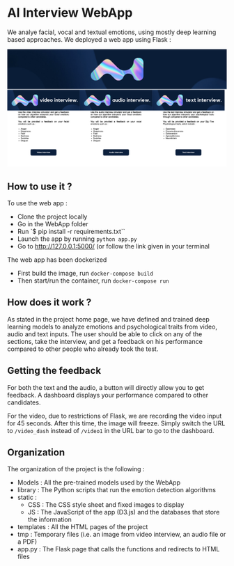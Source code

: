 # AI Interview WebApp

We analye facial, vocal and textual emotions, using mostly deep learning based approaches. We deployed a web app using Flask :

![image](./static/images/Screenshot/home.png)

## How to use it ?

To use the web app :
- Clone the project locally
- Go in the WebApp folder
- Run `$ pip install -r requirements.txt``
- Launch the app by running `python app.py`
- Go to http://127.0.0.1:5000/ (or follow the link given in your terminal

The web app has been dockerized
- First build the image, run `docker-compose build`
- Then start/run the container, run `docker-compose run`

## How does it work ?

As stated in the project home page, we have defined and trained deep learning models to analyze emotions and psychological traits from video, audio and text inputs.
The user should be able to click on any of the sections, take the interview, and get a feedback on his performance compared to other people who already took the test.

## Getting the feedback

For both the text and the audio, a button will directly allow you to get feedback. A dashboard displays your performance compared to other candidates.

For the video, due to restrictions of Flask, we are recording the video input for 45 seconds. After this time, the image will freeze. Simply switch the URL to `/video_dash` instead of `/video1` in the URL bar to go to the dashboard.

## Organization

The organization of the project is the following :

- Models : All the pre-trained models used by the WebApp
- library : The Python scripts that run the emotion detection algorithms
- static :
  - CSS : The CSS style sheet and fixed images to display
  - JS : The JavaScript of the app (D3.js) and the databases that store the information
- templates : All the HTML pages of the project
- tmp : Temporary files (i.e. an image from video interview, an audio file or a PDF)
- app.py : The Flask page that calls the functions and redirects to HTML files
